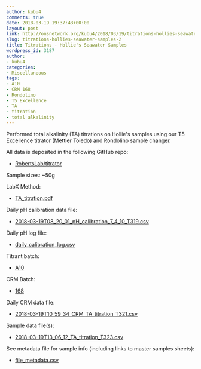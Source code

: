 ```yaml
---
author: kubu4
comments: true
date: 2018-03-19 19:37:43+00:00
layout: post
link: http://onsnetwork.org/kubu4/2018/03/19/titrations-hollies-seawater-samples-2/
slug: titrations-hollies-seawater-samples-2
title: Titrations - Hollie's Seawater Samples
wordpress_id: 3187
author:
- kubu4
categories:
- Miscellaneous
tags:
- A10
- CRM 168
- Rondolino
- T5 Excellence
- TA
- titration
- total alkalinity
---
```


Performed total alkalinity (TA) titrations on Hollie's samples using our T5 Excellence titrator (Mettler Toledo) and Rondolino sample changer.

All data is deposited in the following GitHub repo:





  * [RobertsLab/titrator](https://github.com/RobertsLab/titrator)



Sample sizes: ~50g

LabX Method:



  * [TA_titration.pdf](https://github.com/RobertsLab/titrator/blob/master/LabX_method_files/TA_titration.pdf)



Daily pH calibration data file:



  * [2018-03-19T08_20_01_pH_calibration_7_4_10_T319.csv](https://github.com/RobertsLab/titrator/raw/master/data/cal_data/2018-03-19T08_20_01_pH_calibration_7_4_10_T319.csv)



Daily pH log file:



  * [daily_calibration_log.csv](https://github.com/RobertsLab/titrator/blob/master/data/cal_data/daily_calibration_log.csv)



Titrant batch:



  * [A10](https://github.com/RobertsLab/titrator/blob/master/data/acid_certifications/Batch_A10_CoA.pdf)



CRM Batch:



  * [168](https://github.com/RobertsLab/titrator/blob/master/data/crm_certifications/Batch168.pdf)



Daily CRM data file:



  * [2018-03-19T10_59_34_CRM_TA_titration_T321.csv](https://github.com/RobertsLab/titrator/raw/master/data/titration_data/crm_data/2018-03-19T10_59_34_CRM_TA_titration_T321.csv)



Sample data file(s):



  * [2018-03-19T13_06_12_TA_titration_T323.csv](https://github.com/RobertsLab/titrator/raw/master/data/titration_data/sample_data/2018-03-19T13_06_12_TA_titration_T323.csv)



See metadata file for sample info (including links to master samples sheets):



  * [file_metadata.csv](https://github.com/RobertsLab/titrator/blob/master/data/titration_data/sample_data/file_metadata.csv)


